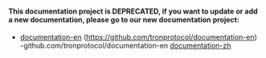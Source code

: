 #### This documentation project is DEPRECATED, if you want to update or add a new documentation, please go to our new documentation project:
- [documentation-en](https://github.com/tronprotocol/documentation-en) (https://github.com/tronprotocol/documentation-en) 
-github.com/tronprotocol/documentation-en [documentation-zh](https://github.com/tronprotocol/documentation-zh) 

